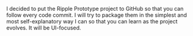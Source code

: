 I decided to put the Ripple Prototype project to GitHub so that you can follow every code commit. I will try to package them in the simplest and most self-explanatory way I can so that you can learn as the project evolves. It will be UI-focused.
